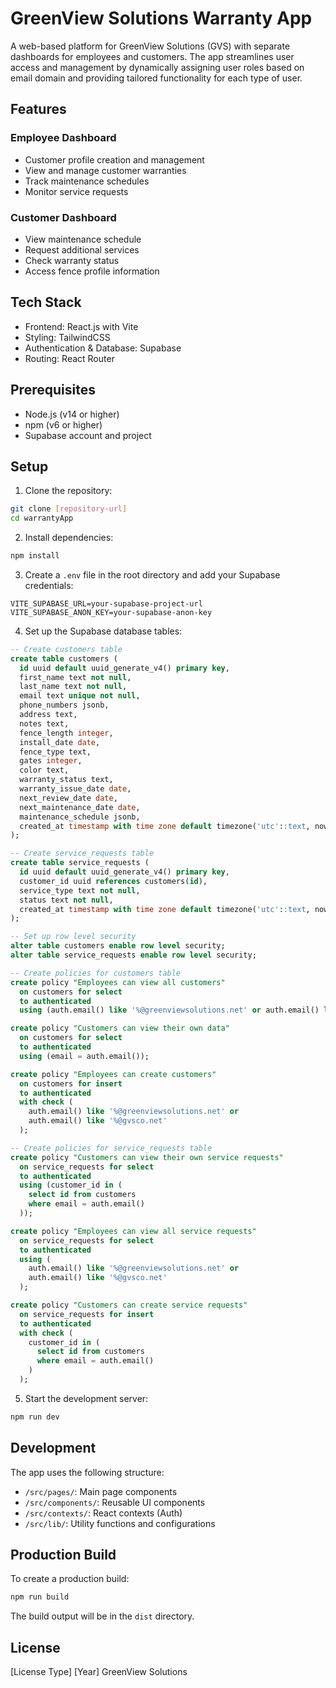 # GreenView Solutions Warranty App

A web-based platform for GreenView Solutions (GVS) with separate dashboards for employees and customers. The app streamlines user access and management by dynamically assigning user roles based on email domain and providing tailored functionality for each type of user.

## Features

### Employee Dashboard
- Customer profile creation and management
- View and manage customer warranties
- Track maintenance schedules
- Monitor service requests

### Customer Dashboard
- View maintenance schedule
- Request additional services
- Check warranty status
- Access fence profile information

## Tech Stack

- Frontend: React.js with Vite
- Styling: TailwindCSS
- Authentication & Database: Supabase
- Routing: React Router

## Prerequisites

- Node.js (v14 or higher)
- npm (v6 or higher)
- Supabase account and project

## Setup

1. Clone the repository:
```bash
git clone [repository-url]
cd warrantyApp
```

2. Install dependencies:
```bash
npm install
```

3. Create a `.env` file in the root directory and add your Supabase credentials:
```
VITE_SUPABASE_URL=your-supabase-project-url
VITE_SUPABASE_ANON_KEY=your-supabase-anon-key
```

4. Set up the Supabase database tables:

```sql
-- Create customers table
create table customers (
  id uuid default uuid_generate_v4() primary key,
  first_name text not null,
  last_name text not null,
  email text unique not null,
  phone_numbers jsonb,
  address text,
  notes text,
  fence_length integer,
  install_date date,
  fence_type text,
  gates integer,
  color text,
  warranty_status text,
  warranty_issue_date date,
  next_review_date date,
  next_maintenance_date date,
  maintenance_schedule jsonb,
  created_at timestamp with time zone default timezone('utc'::text, now()) not null
);

-- Create service_requests table
create table service_requests (
  id uuid default uuid_generate_v4() primary key,
  customer_id uuid references customers(id),
  service_type text not null,
  status text not null,
  created_at timestamp with time zone default timezone('utc'::text, now()) not null
);

-- Set up row level security
alter table customers enable row level security;
alter table service_requests enable row level security;

-- Create policies for customers table
create policy "Employees can view all customers"
  on customers for select
  to authenticated
  using (auth.email() like '%@greenviewsolutions.net' or auth.email() like '%@gvsco.net');

create policy "Customers can view their own data"
  on customers for select
  to authenticated
  using (email = auth.email());

create policy "Employees can create customers"
  on customers for insert
  to authenticated
  with check (
    auth.email() like '%@greenviewsolutions.net' or 
    auth.email() like '%@gvsco.net'
  );

-- Create policies for service_requests table
create policy "Customers can view their own service requests"
  on service_requests for select
  to authenticated
  using (customer_id in (
    select id from customers 
    where email = auth.email()
  ));

create policy "Employees can view all service requests"
  on service_requests for select
  to authenticated
  using (
    auth.email() like '%@greenviewsolutions.net' or 
    auth.email() like '%@gvsco.net'
  );

create policy "Customers can create service requests"
  on service_requests for insert
  to authenticated
  with check (
    customer_id in (
      select id from customers 
      where email = auth.email()
    )
  );
```

5. Start the development server:
```bash
npm run dev
```

## Development

The app uses the following structure:
- `/src/pages/`: Main page components
- `/src/components/`: Reusable UI components
- `/src/contexts/`: React contexts (Auth)
- `/src/lib/`: Utility functions and configurations

## Production Build

To create a production build:
```bash
npm run build
```

The build output will be in the `dist` directory.

## License

[License Type] [Year] GreenView Solutions
